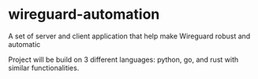 # wireguard-automation
A set of server and client application that help make Wireguard robust and automatic

Project will be build on 3 different languages: python, go, and rust with similar functionalities.
